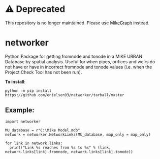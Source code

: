# ⚠️ Deprecated
This repository is no longer maintained. Please use [MikeGraph](https://github.com/enielsen93/mikegraph) instead.
# networker
Python Package for getting fromnode and tonode in a MIKE URBAN Database by spatial analysis. Useful for when pipes, orifices and weirs do not have or have in incorrect fromnode and tonode values (i.e. when the Project Check Tool has not been run).

<b>To install:</b>

```
python -m pip install https://github.com/enielsen93/networker/tarball/master
```

## Example:
```
import networker

MU_database = r"C:\Mike Model.mdb"
network = networker.NetworkLinks(MU_database, map_only = map_only)

for link in network.links:
  print("Link %s reaches from %s to %s" % (link, network.links[link].fromnode, network.links[link].tonode))
```
